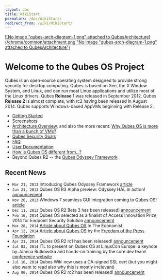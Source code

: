 ```yaml
---
layout: doc
title: WikiStart
permalink: /doc/WikiStart/
redirect_from: /wiki/WikiStart/
---
```


[![No image "qubes-arch-diagram-1.png" attached to QubesArchitecture](/chrome/common/attachment.png "No image "qubes-arch-diagram-1.png" attached to QubesArchitecture")](/doc/QubesArchitecture)

Welcome to the Qubes OS Project
===============================

Qubes is an open-source operating system designed to provide strong security for desktop computing. Qubes is based on Xen, the X Window System, and Linux, and can run most Linux applications and utilize most of the Linux drivers. Qubes **Release 1** was released in September 2012. Qubes **Release 2** is almost complete, with rc2 having been released in August 2014. Qubes supports Windows-based AppVMs beginning with Release 2.

-   [Getting Started](/doc/GettingStarted)
-   [Screenshots](/doc/QubesScreenshots)
-   [Architecture Overview](/doc/QubesArchitecture), and also the more recent: [Why Qubes OS is more than a bunch of VMs?](http://www.invisiblethingslab.com/resources/2014/Software_compartmentalization_vs_physical_separation.pdf)
-   [Qubes Security Goals](/doc/SecurityGoals)
-   [FAQ](/doc/UserFaq)
-   [User Documentation](/doc/UserDoc)
-   [How is Qubes OS different from...?](http://theinvisiblethings.blogspot.com/2012/09/how-is-qubes-os-different-from.html)
-   Beyond Qubes R2 -- the [Qubes Odyssey Framework](http://theinvisiblethings.blogspot.com/2013/03/introducing-qubes-odyssey-framework.html)

Recent News
-----------

-   `Mar 21, 2013` Introducing Qubes Odyssey Framework [article](http://theinvisiblethings.blogspot.com/2013/03/introducing-qubes-odyssey-framework.html)
-   `Jun 21, 2013` Qubes OS R3 Alpha preview: Odyssey HAL in action! [announcement](http://theinvisiblethings.blogspot.com/2013/06/qubes-os-r3-alpha-preview-odyssey-hal.html)
-   `Nov 26, 2013` Windows 7 seamless GUI integration coming to Qubes OS! [article](http://theinvisiblethings.blogspot.com/2013/11/windows-7-seamless-gui-integration.html)
-   `Dec 11, 2013` Qubes OS R2 Beta 3 has been released! [announcement](http://theinvisiblethings.blogspot.com/2013/12/qubes-r2-beta-3-has-been-released.html)
-   `Feb 16, 2014` Qubes OS selected as a finalist of Access Innovation Prize 2014 for Endpoint Security Solution [announcement](https://www.accessnow.org/blog/2014/02/13/endpoint-security-prize-finalists-announced?utm_content=buffere803e&utm_medium=social&utm_source=twitter.com&utm_campaign=buffer)
-   `Mar 28, 2014` [Article about Qubes OS](http://www.economist.com/blogs/babbage/2014/03/computer-security) in The Economist
-   `Apr 12, 2014` [Article about Qubes OS](https://pressfreedomfoundation.org/blog/2014/04/operating-system-can-protect-you-even-if-you-get-hacked) by the [Freedom of the Press Foundation](https://pressfreedomfoundation.org/about/board)
-   `Apr 21, 2014` Qubes OS R2 rc1 has been released! [announcement](http://theinvisiblethings.blogspot.com/2014/04/qubes-os-r2-rc1-has-been-released.html)
-   `Jul 03, 2014` ITL to present on Qubes OS at LinuxCon Europe: a keynote by Joanna Rutkowska and hands-on training by the core dev team! [conference website](http://events.linuxfoundation.org/events/linuxcon-europe)
-   `Jul 16, 2014` Qubes Wiki now uses a CA-signed SSL cert (but you might also want to [read](https://groups.google.com/forum/#!topic/qubes-users/LsDpKnwN6w8) also why this is mostly irrelevant)
-   `Aug 06, 2014` Qubes OS R2 rc2 has been released! [announcement](http://theinvisiblethings.blogspot.com/2014/08/qubes-os-r2-rc2-debian-template-ssled.html)

